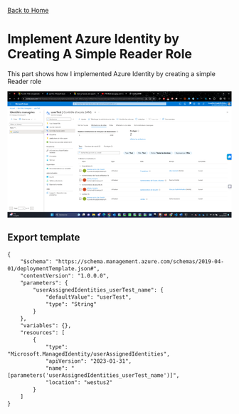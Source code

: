 [Back to Home](../README.md)

# Implement Azure Identity by Creating A Simple Reader Role

This part shows how I implemented Azure Identity by creating a simple Reader role

![Alt text](image-18.png)

## Export template

```
{
    "$schema": "https://schema.management.azure.com/schemas/2019-04-01/deploymentTemplate.json#",
    "contentVersion": "1.0.0.0",
    "parameters": {
        "userAssignedIdentities_userTest_name": {
            "defaultValue": "userTest",
            "type": "String"
        }
    },
    "variables": {},
    "resources": [
        {
            "type": "Microsoft.ManagedIdentity/userAssignedIdentities",
            "apiVersion": "2023-01-31",
            "name": "[parameters('userAssignedIdentities_userTest_name')]",
            "location": "westus2"
        }
    ]
}
```
